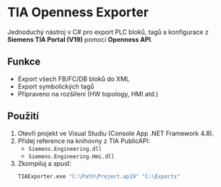 # TIA Openness Exporter

Jednoduchý nástroj v C# pro export PLC bloků, tagů a konfigurace z **Siemens TIA Portal (V19)** pomocí **Openness API**.

## Funkce
- Export všech FB/FC/DB bloků do XML
- Export symbolických tagů
- Připraveno na rozšíření (HW topology, HMI atd.)

## Použití
1. Otevři projekt ve Visual Studiu (Console App .NET Framework 4.8).
2. Přidej reference na knihovny z TIA PublicAPI:
   - `Siemens.Engineering.dll`
   - `Siemens.Engineering.Hmi.dll`
3. Zkompiluj a spusť:
   ```bash
   TIAExporter.exe "C:\Path\Project.ap19" "C:\Exports"
